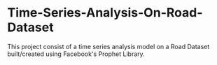 # Time-Series-Analysis-On-Road-Dataset
This project consist of a time series analysis model on a Road Dataset built/created using Facebook's Prophet Library.
